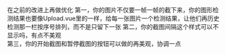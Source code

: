 在之前的改进上再做优化
第一，你的图片不仅要一帧一帧的截下来，你的图形检测结果也要像Upload.vue里的一样，给每一张图片一个检测结果，让他们再历史检测那一栏按序号排列，而不是只留下一张
第二，你的截图间隔这个样式可以不显示吗，有点不美观      
第三，你的开始截图和暂停截图的按钮可以做的再美观，协调一点